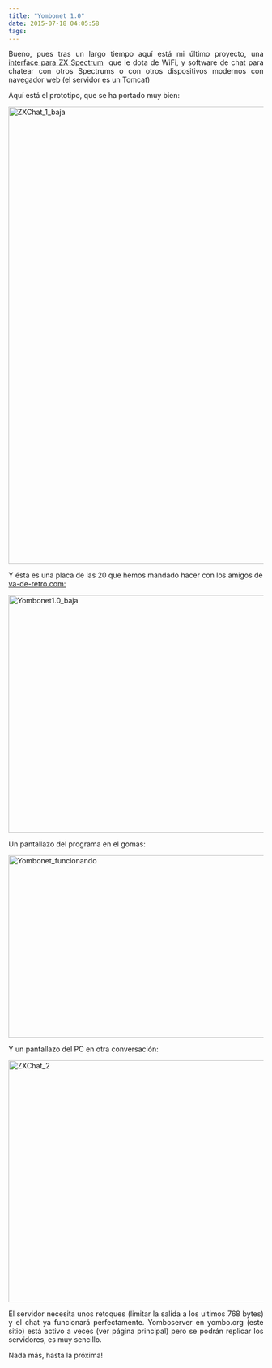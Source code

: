 ```yaml
---
title: "Yombonet 1.0"
date: 2015-07-18 04:05:58
tags: 
---
```

<p style="text-align: justify;">Bueno, pues tras un largo tiempo aquí está mi último proyecto, una <a href="https://github.com/yomboprime/ZXChat">interface para ZX Spectrum</a>  que le dota de WiFi, y software de chat para chatear con otros Spectrums o con otros dispositivos modernos con navegador web (el servidor es un Tomcat)</p>
Aquí está el prototipo, que se ha portado muy bien:

<a href="http://yombo.org/wp-content/uploads/2015/07/ZXChat_1_baja.jpg"><img class="aligncenter size-large wp-image-1170" src="http://yombo.org/wp-content/uploads/2015/07/ZXChat_1_baja-709x1024.jpg" alt="ZXChat_1_baja" width="625" height="903" /></a>

Y ésta es una placa de las 20 que hemos mandado hacer con los amigos de <a href="http://va-de-retro.com">va-de-retro.com:</a>

<a href="http://yombo.org/wp-content/uploads/2015/07/Yombonet1.0_baja.jpg"><img class="aligncenter size-large wp-image-1172" src="http://yombo.org/wp-content/uploads/2015/07/Yombonet1.0_baja-1024x768.jpg" alt="Yombonet1.0_baja" width="625" height="469" /></a>

Un pantallazo del programa en el gomas:

<a href="http://yombo.org/wp-content/uploads/2015/07/Yombonet_funcionando.jpg"><img class="aligncenter size-full wp-image-1175" src="http://yombo.org/wp-content/uploads/2015/07/Yombonet_funcionando.jpg" alt="Yombonet_funcionando" width="640" height="360" /></a>

Y un pantallazo del PC en otra conversación:

<a href="http://yombo.org/wp-content/uploads/2015/07/ZXChat_2.png"><img class="aligncenter size-full wp-image-1174" src="http://yombo.org/wp-content/uploads/2015/07/ZXChat_2.png" alt="ZXChat_2" width="593" height="478" /></a>
<p style="text-align: justify;">El servidor necesita unos retoques (limitar la salida a los ultimos 768 bytes) y el chat ya funcionará perfectamente. Yomboserver en yombo.org (este sitio) está activo a veces (ver página principal) pero se podrán replicar los servidores, es muy sencillo.</p>
<p style="text-align: justify;">Nada más, hasta la próxima!</p>